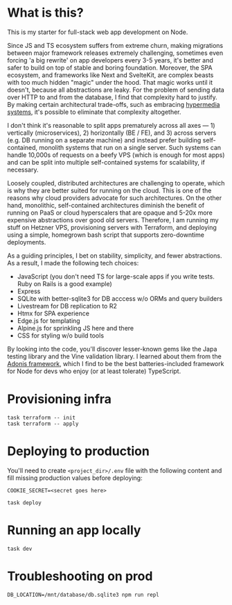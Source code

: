 # What is this?

This is my starter for full-stack web app development on Node.

Since JS and TS ecosystem suffers from extreme churn, making migrations between major framework releases extremely challenging, sometimes even forcing 'a big rewrite' on app developers every 3-5 years, it's better and safer to build on top of stable and boring foundation. Moreover, the SPA ecosystem, and frameworks like Next and SvelteKit, are complex beasts with too much hidden "magic" under the hood. That magic works until it doesn't, because all abstractions are leaky. For the problem of sending data over HTTP to and from the database, I find that complexity hard to justify. By making certain architectural trade-offs, such as embracing [hypermedia systems](https://hypermedia.systems/), it's possible to eliminate that complexity altogether.

I don't think it's reasonable to split apps prematurely across all axes — 1) vertically (microservices), 2) horizontally (BE / FE), and 3) across servers (e.g. DB running on a separate machine) and instead prefer building self-contained, monolith systems that run on a single server. Such systems can handle 10,000s of requests on a beefy VPS (which is enough for most apps) and can be split into multiple self-contained systems for scalability, if necessary.

Loosely coupled, distributed architectures are challenging to operate, which is why they are better suited for running on the cloud. This is one of the reasons why cloud providers advocate for such architectures. On the other hand, monolithic, self-contained architectures diminish the benefit of running on PaaS or cloud hyperscalers that are opaque and 5-20x more expensive abstractions over good old servers. Therefore, I am running my stuff on Hetzner VPS, provisioning servers with Terraform, and deploying using a simple, homegrown bash script that supports zero-downtime deployments.

As a guiding principles, I bet on stability, simplicity, and fewer abstractions. As a result, I made the following tech choices:
* JavaScript (you don't need TS for large-scale apps if you write tests. Ruby on Rails is a good example)
* Express
* SQLite with better-sqlite3 for DB acccess w/o ORMs and query builders
* Livestream for DB replication to R2
* Htmx for SPA experience
* Edge.js for templating
* Alpine.js for sprinkling JS here and there
* CSS for styling w/o build tools

By looking into the code, you'll discover lesser-known gems like the Japa testing library and the Vine validation library. I learned about them from the [Adonis framework](https://adonisjs.com/), which I find to be the best batteries-included framework for Node for devs who enjoy (or at least tolerate) TypeScript.

# Provisioning infra
```
task terraform -- init
task terraform -- apply
```

# Deploying to production

You'll need to create `<project_dir>/.env` file with the following content and fill missing production values before deploying:
```
COOKIE_SECRET=<secret goes here>
```

```
task deploy
```

# Running an app locally
```
task dev
```

# Troubleshooting on prod
```
DB_LOCATION=/mnt/database/db.sqlite3 npm run repl
```



